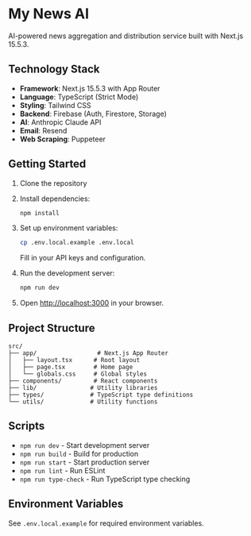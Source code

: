 # My News AI

AI-powered news aggregation and distribution service built with Next.js 15.5.3.

## Technology Stack

- **Framework**: Next.js 15.5.3 with App Router
- **Language**: TypeScript (Strict Mode)
- **Styling**: Tailwind CSS
- **Backend**: Firebase (Auth, Firestore, Storage)
- **AI**: Anthropic Claude API
- **Email**: Resend
- **Web Scraping**: Puppeteer

## Getting Started

1. Clone the repository
2. Install dependencies:
   ```bash
   npm install
   ```

3. Set up environment variables:
   ```bash
   cp .env.local.example .env.local
   ```
   Fill in your API keys and configuration.

4. Run the development server:
   ```bash
   npm run dev
   ```

5. Open [http://localhost:3000](http://localhost:3000) in your browser.

## Project Structure

```
src/
├── app/                 # Next.js App Router
│   ├── layout.tsx      # Root layout
│   ├── page.tsx        # Home page
│   └── globals.css     # Global styles
├── components/         # React components
├── lib/               # Utility libraries
├── types/             # TypeScript type definitions
└── utils/             # Utility functions
```

## Scripts

- `npm run dev` - Start development server
- `npm run build` - Build for production
- `npm run start` - Start production server
- `npm run lint` - Run ESLint
- `npm run type-check` - Run TypeScript type checking

## Environment Variables

See `.env.local.example` for required environment variables.
